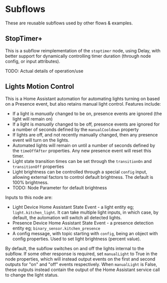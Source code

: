 # Subflows #

These are reusable subflows used by other flows & examples.

## StopTimer+ ##

This is a subflow reimplementation of the `stoptimer` node, using Delay, with better support for dynamically controlling timer duration (through node config, or input attributes).

TODO: Actual details of operation/use

## Lights Motion Control ##

This is a Home Assistant automation for automating lights turning on based on a Presence event, but also retains manual light 
control. Features include:
 * If a light is _manually_ changed to be on, presence events are ignored (the light will remain on)
 * If a light is _manually_ changed to be off, presence events are ignored for a number of seconds defined by the `manualCooldown` property
 * If lights are off, and not recently manually changed, then any presence event will turn on the lights.
 * Automated lights will remain on until a number of seconds defined by the `timeOffAfter` properties. Any new presence event will 
 reset this timer.
 * Light state transition times can be set through the `transitionOn` and `transitionOff` properties
 * Light brightness can be controlled through a special `config` input, allowing external factors to control default brightness. 
 The default is 100% brightness.
 * TODO: Node Parameter for default brightness

Inputs to this node are:
 * Light Device Home Assistant State Event - a light entity eg; `light.kitchen_light`. It can take multiple light inputs, 
 in which case, by default, the automation will switch all detected lights.
 * Presence Device Home Assistant State Event - a presence detection entity eg; `binary_sensor.kitchen_presence`
 * A config message, with topic starting with `config`, being an object with config properties. Used to set light brightness (percent value).

By default, the subflow switches on and off the lights internal to the subflow. If some other response is required, set 
`manualLight` to True in the node properties, which will instead output events on the first and second outputs for "on" and "off" 
events respectively. When `manualLight` is False, these outputs instead contain the output of the Home Assistant service call to 
change the light status.
